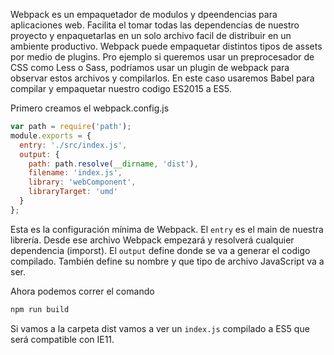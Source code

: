 Webpack es un empaquetador de modulos y dpeendencias para aplicaciones web. Facilita el tomar todas las dependencias de nuestro proyecto y enpaquetarlas en un solo archivo facil de distribuir en un ambiente productivo.
Webpack puede empaquetar distintos tipos de assets por medio de plugins. Pro ejemplo si queremos usar un preprocesador de CSS como Less o Sass, podríamos usar un plugin de webpack para observar estos archivos y compilarlos. En este caso usaremos Babel para compilar y empaquetar nuestro codigo ES2015 a ES5.

Primero creamos el webpack.config.js

```js
var path = require('path');
module.exports = {
  entry: './src/index.js',
  output: {
    path: path.resolve(__dirname, 'dist'),
    filename: 'index.js',
    library: 'webComponent',
    libraryTarget: 'umd'
  }
};
```

Esta es la configuración mínima de Webpack. El ```entry``` es el main de nuestra librería. Desde ese archivo Webpack empezará y resolverá cualquier dependencia (imporst). El ```output``` define donde se va a generar el codigo compilado. También define su nombre y que tipo de archivo JavaScript va a ser.

Ahora podemos correr el comando

```bash
npm run build
```

Si vamos a la carpeta dist vamos a ver un ```index.js``` compilado a ES5 que será compatible con IE11.